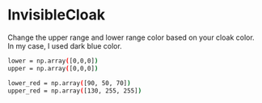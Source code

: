 # InvisibleCloak
Change the upper range and lower range color based on your cloak color.
In my case, I used dark blue color. 

```bash
lower = np.array([0,0,0])
upper = np.array([0,0,0])
```

```bash
lower_red = np.array([90, 50, 70])
upper_red = np.array([130, 255, 255])
```


